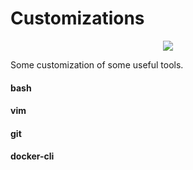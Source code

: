 # Customizations
<p align="center">
  <img src="http://baconmockup.com/800/100/" style="max-width:100%;"/>
</p>
Some customization of some useful tools.

#### bash
#### vim
#### git
#### docker-cli

